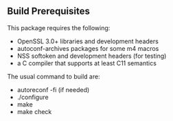 ## Build Prerequisites

This package requires the following:
- OpenSSL 3.0+ libraries and development headers
- autoconf-archives packages for some m4 macros
- NSS softoken and development headers (for testing)
- a C compiler that supports at least C11 semantics

The usual command to build are:
- autoreconf -fi (if needed)
- ./configure
- make
- make check
